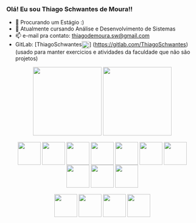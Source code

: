 ### Olá! Eu sou Thiago Schwantes de Moura!!

- 🔭 Procurando um Estágio :)
- 🌱 Atualmente cursando Análise e Desenvolvimento de Sistemas
- 📫 e-mail pra contato: thiagodemoura.sw@gmail.com
- GitLab: [ThiagoSchwantes<img align="center" height="20" width="20" src="https://cdn.jsdelivr.net/gh/devicons/devicon@latest/icons/gitlab/gitlab-original.svg" />]
  (https://gitlab.com/ThiagoSchwantes) (usado para manter exercicios e atividades da faculdade que não são projetos)

<div align="center">
  <img height=180 align="center" src="https://github-readme-stats.vercel.app/api?username=ThiagoSchwantes&show_icons=true&theme=dracula&hide=issues&show=prs_merged&locale=pt-br" />
  <img height=180 align="center" src="https://github-readme-stats.vercel.app/api/top-langs/?username=ThiagoSchwantes&layout=compact&theme=dracula&locale=pt-br&langs_count=6" />
</div>

<div style="display: inline_block" align="center">
  <br>
  <div>
    <img align="center" height="60" width="60" src="https://cdn.jsdelivr.net/gh/devicons/devicon@latest/icons/java/java-original.svg" />
    <img align="center" height="60" width="60" src="https://cdn.jsdelivr.net/gh/devicons/devicon@latest/icons/csharp/csharp-original.svg" />
    <img align="center" height="60" width="60" src="https://cdn.jsdelivr.net/gh/devicons/devicon@latest/icons/kotlin/kotlin-original.svg" />
    <img align="center" height="60" width="60" src="https://cdn.jsdelivr.net/gh/devicons/devicon@latest/icons/php/php-original.svg" />
    <img align="center" height="60" width="60" src="https://cdn.jsdelivr.net/gh/devicons/devicon@latest/icons/javascript/javascript-original.svg" />
    <img align="center" height="60" width="60" src="https://cdn.jsdelivr.net/gh/devicons/devicon@latest/icons/typescript/typescript-original.svg" />
    <img align="center" height="60" width="60" src="https://cdn.jsdelivr.net/gh/devicons/devicon@latest/icons/c/c-original.svg" />
    <img align="center" height="60" width="60" src="https://cdn.jsdelivr.net/gh/devicons/devicon@latest/icons/azuresqldatabase/azuresqldatabase-original.svg" />
    <img align="center" height="60" width="60" src="https://cdn.jsdelivr.net/gh/devicons/devicon@latest/icons/html5/html5-original.svg" />
    <img align="center" height="60" width="60" src="https://cdn.jsdelivr.net/gh/devicons/devicon@latest/icons/css3/css3-original.svg" />
  </div>
  <br>
  <div>
    <img align="center" height="60" width="60" src="https://cdn.jsdelivr.net/gh/devicons/devicon@latest/icons/dotnetcore/dotnetcore-original.svg" />
    <img align="center" height="60" width="60" src="https://cdn.jsdelivr.net/gh/devicons/devicon@latest/icons/android/android-original.svg" />
    <img align="center" height="60" width="60" src="https://cdn.jsdelivr.net/gh/devicons/devicon@latest/icons/nodejs/nodejs-original-wordmark.svg" />
    <img align="center" height="60" width="60" src="https://cdn.jsdelivr.net/gh/devicons/devicon@latest/icons/react/react-original.svg" />
  </div>
</div>
